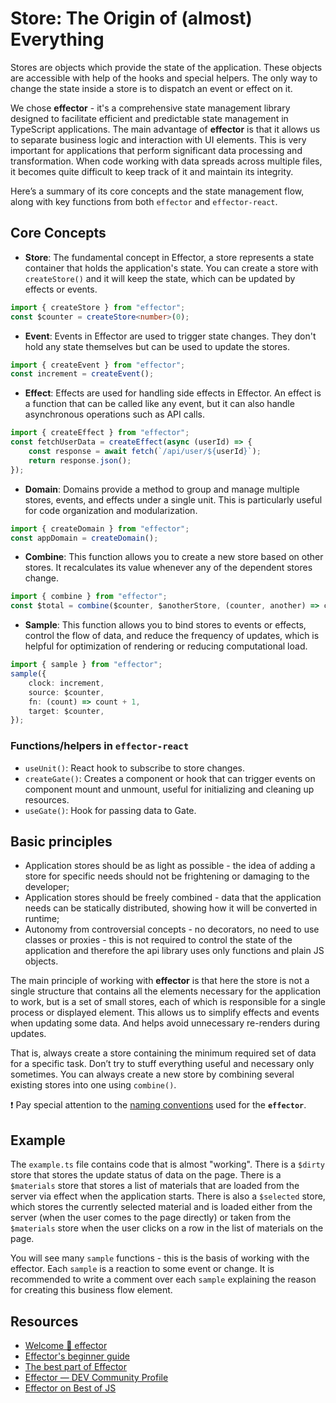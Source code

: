# Store: The Origin of (almost) Everything

Stores are objects which provide the state of the application. These objects are accessible with help of the hooks and special helpers. The only way to change the state inside a store is to dispatch an event or effect on it.

We chose **effector** - it's a comprehensive state management library designed to facilitate efficient and predictable state management in TypeScript applications.
The main advantage of **effector** is that it allows us to separate business logic and interaction with UI elements. This is very important for applications that perform significant data processing and transformation. When code working with data spreads across multiple files, it becomes quite difficult to keep track of it and maintain its integrity.

Here’s a summary of its core concepts and the state management flow, along with key functions from both `effector` and `effector-react`.

## Core Concepts

-   **Store**: The fundamental concept in Effector, a store represents a state container that holds the application's state. You can create a store with `createStore()` and it will keep the state, which can be updated by effects or events.

```ts
import { createStore } from "effector";
const $counter = createStore<number>(0);
```

-   **Event**: Events in Effector are used to trigger state changes. They don't hold any state themselves but can be used to update the stores.

```ts
import { createEvent } from "effector";
const increment = createEvent();
```

-   **Effect**: Effects are used for handling side effects in Effector. An effect is a function that can be called like any event, but it can also handle asynchronous operations such as API calls.

```ts
import { createEffect } from "effector";
const fetchUserData = createEffect(async (userId) => {
    const response = await fetch(`/api/user/${userId}`);
    return response.json();
});
```

-   **Domain**: Domains provide a method to group and manage multiple stores, events, and effects under a single unit. This is particularly useful for code organization and modularization.

```ts
import { createDomain } from "effector";
const appDomain = createDomain();
```

-   **Combine**: This function allows you to create a new store based on other stores. It recalculates its value whenever any of the dependent stores change.

```ts
import { combine } from "effector";
const $total = combine($counter, $anotherStore, (counter, another) => counter + another);
```

-   **Sample**: This function allows you to bind stores to events or effects, control the flow of data, and reduce the frequency of updates, which is helpful for optimization of rendering or reducing computational load.

```ts
import { sample } from "effector";
sample({
    clock: increment,
    source: $counter,
    fn: (count) => count + 1,
    target: $counter,
});
```

### Functions/helpers in `effector-react`

-   `useUnit()`: React hook to subscribe to store changes.
-   `createGate()`: Creates a component or hook that can trigger events on component mount and unmount, useful for initializing and cleaning up resources.
-   `useGate()`: Hook for passing data to Gate.

## Basic principles

-   Application stores should be as light as possible - the idea of adding a store for specific needs should not be frightening or damaging to the developer;
-   Application stores should be freely combined - data that the application needs can be statically distributed, showing how it will be converted in runtime;
-   Autonomy from controversial concepts - no decorators, no need to use classes or proxies - this is not required to control the state of the application and therefore the api library uses only functions and plain JS objects.

The main principle of working with **effector** is that here the store is not a single structure that contains all the elements necessary for the application to work, but is a set of small stores, each of which is responsible for a single process or displayed element. This allows us to simplify effects and events when updating some data. And helps avoid unnecessary re-renders during updates.

That is, always create a store containing the minimum required set of data for a specific task. Don’t try to stuff everything useful and necessary only sometimes. You can always create a new store by combining several existing stores into one using `combine()`.

&#x2757; Pay special attention to the [naming conventions](https://effector.dev/en/conventions/naming/) used for the **`effector`**.

## Example

The `example.ts` file contains code that is almost "working".
There is a `$dirty` store that stores the update status of data on the page.
There is a `$materials` store that stores a list of materials that are loaded from the server via effect when the application starts.
There is also a `$selected` store, which stores the currently selected material and is loaded either from the server (when the user comes to the page directly) or taken from the `$materials` store when the user clicks on a row in the list of materials on the page.

You will see many `sample` functions - this is the basis of working with the effector.
Each `sample` is a reaction to some event or change.
It is recommended to write a comment over each `sample` explaining the reason for creating this business flow element.

## Resources

-   [Welcome 🚀 effector](https://effector.dev/)
-   [Effector's beginner guide](https://dev.to/effector/effector-s-beginner-guide-3jl4)
-   [The best part of Effector](https://dev.to/effector/the-best-part-of-effector-4c27)
-   [Effector — DEV Community Profile](https://dev.to/effector)
-   [Effector on Best of JS](https://bestofjs.org/projects/effector)
